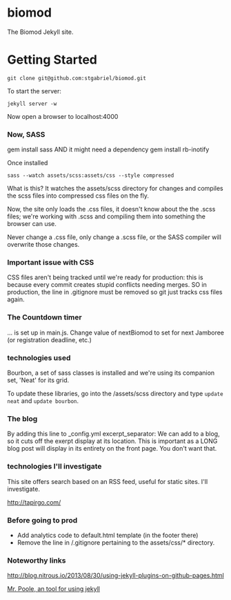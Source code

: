 biomod
======

The Biomod Jekyll site.

Getting Started
===============

`git clone git@github.com:stgabriel/biomod.git`

To start the server:

`jekyll server -w`

Now open a browser to localhost:4000

### Now, SASS


gem install sass
AND it might need a dependency
gem install rb-inotify

Once installed

`sass --watch assets/scss:assets/css --style compressed`

What is this? It watches the assets/scss directory for changes and compiles the scss files into compressed css files on the fly.

Now, the site only loads the .css files, it doesn't know about the the .scss files; we're working with .scss and compiling them into something the browser can use.

Never change a .css file, only change a .scss file, or the SASS compiler will overwrite those changes.

### Important issue with CSS
  
CSS files aren't being tracked until we're ready for production: this is because every commit creates stupid conflicts needing merges. SO in production, the line in .gitignore must be removed so git just tracks css files again.

### The Countdown timer

... is set up in main.js. Change value of nextBiomod to set for next Jamboree (or registration deadline, etc.)

### technologies used

Bourbon, a set of sass classes is installed and we're using its companion set, 'Neat' for its grid.

To update these libraries, go into the /assets/scss directory and type `update neat` and `update bourbon`.


### The blog
  
By adding this line to _config.yml
excerpt_separator: <!--more-->
We can add <!--more--> to a blog, so it cuts off the exerpt display at its location. This is important as a LONG blog post will display in its entirety on the front page. You don't want that. 



### technologies I'll investigate

This site offers search based on an RSS feed, useful for static sites. I'll investigate.

http://tapirgo.com/

### Before going to prod

* Add analytics code to default.html template (in the footer there)
* Remove the line in /.gitignore pertaining to the assets/css/* directory. 

### Noteworthy links

http://blog.nitrous.io/2013/08/30/using-jekyll-plugins-on-github-pages.html


[Mr. Poole, an tool for using jekyll](https://github.com/mmcclimon/mr_poole)


